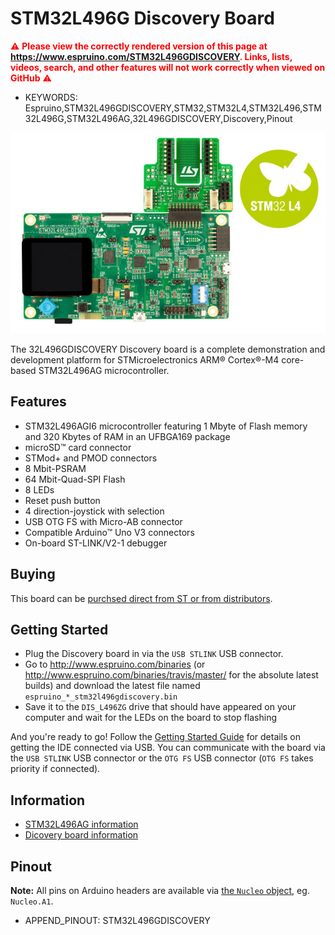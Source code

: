 <!--- Copyright (c) 2018 Gordon Williams, Pur3 Ltd. See the file LICENSE for copying permission. -->
STM32L496G Discovery Board
==========================

<span style="color:red">:warning: **Please view the correctly rendered version of this page at https://www.espruino.com/STM32L496GDISCOVERY. Links, lists, videos, search, and other features will not work correctly when viewed on GitHub** :warning:</span>

* KEYWORDS: Espruino,STM32L496GDISCOVERY,STM32,STM32L4,STM32L496,STM32L496G,STM32L496AG,32L496GDISCOVERY,Discovery,Pinout

![STM32L496G Discovery Board](STM32L496GDISCOVERY/board.jpg)

The 32L496GDISCOVERY Discovery board is a complete demonstration and development platform for STMicroelectronics ARM® Cortex®-M4 core-based STM32L496AG microcontroller.


Features
--------

* STM32L496AGI6 microcontroller featuring 1 Mbyte of Flash memory and 320 Kbytes of RAM in an UFBGA169 package
* microSD™ card connector
* STMod+ and PMOD connectors
* 8 Mbit-PSRAM
* 64 Mbit-Quad-SPI Flash
* 8 LEDs
* Reset push button
* 4 direction-joystick with selection
* USB OTG FS with Micro-AB connector
* Compatible Arduino™ Uno V3 connectors
* On-board ST-LINK/V2-1 debugger


<a name="buy"></a>Buying
-------------------------

This board can be [purchsed direct from ST or from distributors](http://www.st.com/en/evaluation-tools/32l496gdiscovery.html#samplebuy-scroll).


Getting Started<a name="firmware-updates"></a>
----------------

* Plug the Discovery board in via the `USB STLINK` USB connector.
* Go to http://www.espruino.com/binaries (or http://www.espruino.com/binaries/travis/master/
  for the absolute latest builds) and download the latest file named `espruino_*_stm32l496gdiscovery.bin`
* Save it to the `DIS_L496ZG` drive that should have appeared on your computer and wait for the LEDs on the board to stop flashing

And you're ready to go! Follow the [Getting Started Guide](/Quick+Start) for details
on getting the IDE connected via USB. You can communicate with the board via the
`USB STLINK` USB connector or the `OTG FS` USB connector (`OTG FS` takes priority if connected).


Information
-----------

* [STM32L496AG information](http://www.st.com/en/microcontrollers/stm32l496ag.html)
* [Dicovery board information](http://www.st.com/en/evaluation-tools/32l496gdiscovery.html)


<a name="pinout"></a>Pinout
---------------------------

**Note:** All pins on Arduino headers are available via [the `Nucleo` object](http://www.espruino.com/Reference#Nucleo),
eg. `Nucleo.A1`.

* APPEND_PINOUT: STM32L496GDISCOVERY
